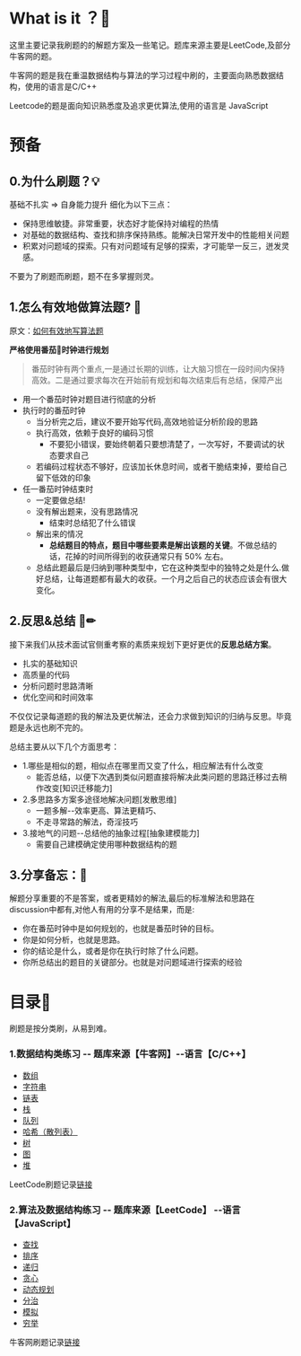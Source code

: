 What is it ？💎
===

这里主要记录我刷题的的解题方案及一些笔记。题库来源主要是LeetCode,及部分牛客网的题。

牛客网的题是我在重温数据结构与算法的学习过程中刷的，主要面向熟悉数据结构，使用的语言是C/C++

Leetcode的题是面向知识熟悉度及追求更优算法,使用的语言是 JavaScript


预备
===
## 0.为什么刷题？💡
基础不扎实 => 自身能力提升
细化为以下三点：
+ 保持思维敏捷。非常重要，状态好才能保持对编程的热情
+ 对基础的数据结构、查找和排序保持熟练。能解决日常开发中的性能相关问题
+ 积累对问题域的探索。只有对问题域有足够的探索，才可能举一反三，迸发灵感。

不要为了刷题而刷题，题不在多掌握则灵。
## 1.怎么有效地做算法题? 🤔
原文：[如何有效地写算法题](http://www.cnblogs.com/sskyy/p/8268976.html)

**严格使用番茄🍅时钟进行规划** 
>番茄时钟有两个重点,一是通过长期的训练，让大脑习惯在一段时间内保持高效。二是通过要求每次在开始前有规划和每次结束后有总结，保障产出

+ 用一个番茄时钟对题目进行彻底的分析
+ 执行时的番茄时钟
    + 当分析完之后，建议不要开始写代码,高效地验证分析阶段的思路
    + 执行高效，依赖于良好的编码习惯
        + 不要犯小错误，要始终朝着只要想清楚了，一次写好，不要调试的状态要求自己
    + 若编码过程状态不够好，应该加长休息时间，或者干脆结束掉，要给自己留下低效的印象
+ 任一番茄时钟结束时
    + 一定要做总结!
    + 没有解出题来，没有思路情况
        + 结束时总结犯了什么错误
    + 解出来的情况
        + **总结题目的特点，题目中哪些要素是解出该题的关键**。不做总结的话，花掉的时间所得到的收获通常只有 50% 左右。
    + 总结此题最后是归纳到哪种类型中，它在这种类型中的独特之处是什么.做好总结，让每道题都有最大的收获。一个月之后自己的状态应该会有很大变化。
## 2.反思&总结 📘✏
接下来我们从技术面试官侧重考察的素质来规划下更好更优的**反思总结方案**。

+ 扎实的基础知识
+ 高质量的代码
+ 分析问题时思路清晰
+ 优化空间和时间效率

不仅仅记录每道题的我的解法及更优解法，还会力求做到知识的归纳与反思。毕竟题是永远也刷不完的。

总结主要从以下几个方面思考：
+ 1.哪些是相似的题，相似点在哪里而又变了什么，相应解法有什么改变
    + 能否总结，以便下次遇到类似问题直接将解决此类问题的思路迁移过去稍作改变[知识迁移能力]
+ 2.多思路多方案多途径地解决问题[发散思维]
    + 一题多解--效率更高、算法更精巧、
    + 不走寻常路的解法，奇淫技巧
+ 3.接地气的问题--总结他的抽象过程[抽象建模能力]
    + 需要自己建模确定使用哪种数据结构的题


## 3.分享备忘：📝
解题分享重要的不是答案，或者更精妙的解法,最后的标准解法和思路在discussion中都有,对他人有用的分享不是结果，而是:
- 你在番茄时钟中是如何规划的，也就是番茄时钟的目标。
- 你是如何分析，也就是思路。
- 你的结论是什么，或者是你在执行时除了什么问题。
- 你所总结出的题目的关键部分。也就是对问题域进行探索的经验

目录🍂
===
刷题是按分类刷，从易到难。
### 1.数据结构类练习 -- 题库来源【牛客网】--语言【C/C++】
+ [数组]()
+ [字符串]()
+ [链表]()
+ [栈]()
+ [队列]()
+ [哈希（散列表）]()
+ [树]()
+ [图]()
+ [堆]()

LeetCode刷题记录[链接](./LeetCode/README.md)

### 2.算法及数据结构练习 -- 题库来源【LeetCode】 --语言【JavaScript】
+ [查找]()
+ [排序]()
+ [递归]()
+ [贪心]()
+ [动态规划]()
+ [分治]()
+ [模拟]()
+ [穷举]()

牛客网刷题记录[链接](./牛客网/README.md)
